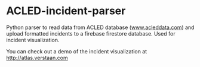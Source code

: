 # ACLED-incident-parser

Python parser to read data from ACLED database (www.acleddata.com)
and upload formatted incidents to a firebase firestore database.
Used for incident visualization.

You can check out a demo of the incident visualization at http://atlas.verstaan.com
